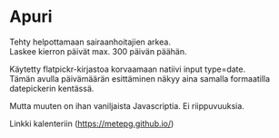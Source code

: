 # Apuri  

Tehty helpottamaan sairaanhoitajien arkea.  
Laskee kierron päivät max. 300 päivän päähän.

Käytetty flatpickr-kirjastoa korvaamaan natiivi input type=date.   
Tämän avulla päivämäärän esittäminen näkyy aina samalla formaatilla datepickerin kentässä.

Mutta muuten on ihan vaniljaista Javascriptia.
Ei riippuvuuksia.

Linkki kalenteriin
(https://metepg.github.io/)
